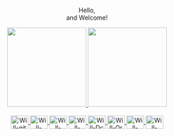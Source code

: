 <div align="center">
  
 Hello, <br>
 and Welcome!
  


</div>
<div align="center">
  <a href="https://github.com/Ww1ll">
   <img height="180em" src="https://github-readme-stats.vercel.app/api?username=Ww1ll&show_icons=true&theme=dark&include_all_commits=true&count_private=true"/> 
  <img height="180em" src="https://github-readme-stats.vercel.app/api/top-langs/?username=Ww1ll&layout=compact&langs_count=7&theme=dark"/>
</div>

<div align="center" style="display: inline_block"><br>
  <img align="center" alt="Will-git" height="30" width="40" src="https://cdn.jsdelivr.net/gh/devicons/devicon/icons/git/git-original.svg">
 <img align="center" alt="Will-java" height="30" width="40" src="https://cdn.jsdelivr.net/gh/devicons/devicon/icons/java/java-original.svg">
   <img align="center" alt="Will-spring" height="30" width="40" src="https://cdn.jsdelivr.net/gh/devicons/devicon/icons/spring/spring-original.svg">
  <img align="center" alt="Will-selenium" height="30" width="40" src="https://cdn.jsdelivr.net/gh/devicons/devicon/icons/selenium/selenium-original.svg">
  

  <img align="center" alt="Will-Dc" height="30" width="40" src="https://cdn.jsdelivr.net/gh/devicons/devicon/icons/docker/docker-original.svg">
  <img align="center" alt="Will-Or" height="30" width="40" src="https://cdn.jsdelivr.net/gh/devicons/devicon/icons/oracle/oracle-original.svg">
  <img align="center" alt="Will-SQL" height="30" width="40" src="https://cdn.jsdelivr.net/gh/devicons/devicon/icons/mysql/mysql-original-wordmark.svg">

   <img align="center" alt="Will-jenkins" height="30" width="40" src="https://cdn.jsdelivr.net/gh/devicons/devicon/icons/jenkins/jenkins-original.svg">

</div>
